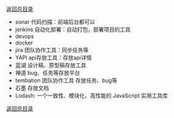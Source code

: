 [返回总目录](../README.md)

- sonar 代码扫描：前端后台都可以
- jenkins 自动化部署：自动打包，部署项目的工具
- devops
- docker
- jira 团队协作工具：同步任务等
- YAPI api存放工具：存放api详情
- 蓝湖 设计稿、原型稿存放工具
- 禅道 bug、任务等存放平台
- tembation 团队协作工具 存放任务、bug等
- 石墨 存放文档
- Lodash: 一个一致性、模块化、高性能的 JavaScript 实用工具库

[返回总目录](../README.md)
